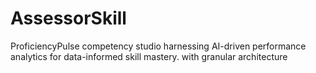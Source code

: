 # AssessorSkill
ProficiencyPulse competency studio harnessing AI-driven performance analytics for data-informed skill mastery. with granular architecture
